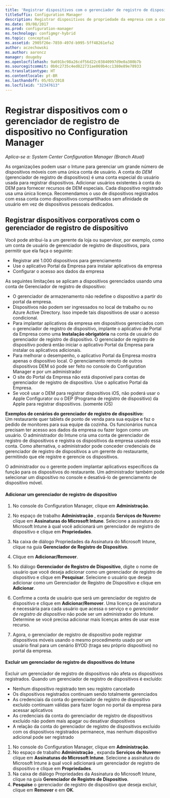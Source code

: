 ```yaml
---
title: 'Registrar dispositivos com o gerenciador de registro de dispositivo '
titleSuffix: Configuration Manager
description: Registrar dispositivos de propriedade da empresa com a conta de gerente de registro de dispositivo com o System Center Configuration Manager.
ms.date: 09/08/2017
ms.prod: configuration-manager
ms.technology: configmgr-hybrid
ms.topic: conceptual
ms.assetid: 2905f26e-7859-497d-b995-5ff48261efa2
author: aczechowski
ms.author: aaroncz
manager: dougeby
ms.openlocfilehash: 9a691bc98a26cdf56d22c03840997d9e0a380b7b
ms.sourcegitcommit: 0b0c2735c4ed822731ae069b4cc1380e89e78933
ms.translationtype: HT
ms.contentlocale: pt-BR
ms.lasthandoff: 05/03/2018
ms.locfileid: "32347613"
---
```

# <a name="enroll-devices-with-device-enrollment-manager-with-configuration-manager"></a>Registrar dispositivos com o gerenciador de registro de dispositivo no Configuration Manager

*Aplica-se a: System Center Configuration Manager (Branch Atual)*

As organizações podem usar o Intune para gerenciar um grande número de dispositivos móveis com uma única conta de usuário. A conta do *DEM* (gerenciador de registro de dispositivos) é uma conta especial do usuário usada para registrar dispositivos. Adicionar usuários existentes à conta do DEM para fornecer recursos de DEM especiais. Cada dispositivo registrado usa uma única licença. Recomendamos o uso de dispositivos registrados com essa conta como dispositivos compartilhados sem afinidade de usuário em vez de dispositivos pessoais dedicados.  

## <a name="enroll-corporate-owned-devices-with-the-device-enrollment-manager"></a>Registrar dispositivos corporativos com o gerenciador de registro de dispositivo  
 Você pode atribui-la a um gerente da loja ou supervisor, por exemplo, como um conta de usuário de gerenciador de registro de dispositivos, para permitir que ela faça o seguinte:  

-   Registrar até 1.000 dispositivos para gerenciamento  
-   Use o aplicativo Portal da Empresa para instalar aplicativos da empresa  
-   Configurar o acesso aos dados da empresa  

As seguintes limitações se aplicam a dispositivos gerenciados usando uma conta de Gerenciador de registro de dispositivo:

- O gerenciador de armazenamento não redefine o dispositivo a partir do portal da empresa.  
- Dispositivos não podem ser ingressados no local de trabalho ou no Azure Active Directory. Isso impede tais dispositivos de usar o acesso condicional.
-  Para implantar aplicativos da empresa em dispositivos gerenciados com o gerenciador de registro de dispositivo, implante o aplicativo de Portal da Empresa como uma **Instalação obrigatória** na conta de usuário do gerenciador de registro de dispositivo. O gerenciador de registro de dispositivo poderá então iniciar o aplicativo Portal da Empresa para instalar os aplicativos adicionais.
- Para melhorar o desempenho, o aplicativo Portal da Empresa mostra apenas o dispositivo local. O gerenciamento remoto de outros dispositivos DEM só pode ser feito no console do Configuration Manager e por um administrador
- O site do Portal da Empresa não está disponível para contas de gerenciador de registro de dispositivo. Use o aplicativo Portal da Empresa.
- Se você usar o DEM para registrar dispositivos iOS, não poderá usar o Apple Configurator ou o DEP (Programa de registro de dispositivo) da Apple para registrar dispositivos. (somente iOS) 

 **Exemplos de cenários do gerenciador de registro de dispositivo:**   
Um restaurante quer tablets de ponto de venda para sua equipe e faz o pedido de monitores para sua equipe da cozinha. Os funcionários nunca precisam ter acesso aos dados da empresa ou fazer logon como um usuário. O administrador do Intune cria uma conta de gerenciador de registro de dispositivos e registra os dispositivos da empresa usando essa conta. Como alternativa, o administrador pode conceder credenciais de gerenciador de registro de dispositivos a um gerente do restaurante, permitindo que ele registre e gerencie os dispositivos.  

 O administrador ou o gerente podem implantar aplicativos específicos da função para os dispositivos do restaurante. Um administrador também pode selecionar um dispositivo no console e desativá-lo de gerenciamento de dispositivo móvel.  

#### <a name="add-a-device-enrollment-manager"></a>Adicionar um gerenciador de registro de dispositivo  

1.  No console do Configuration Manager, clique em **Administração**.  

2.  No espaço de trabalho **Administração** , expanda **Serviços de Nuvem**e clique em **Assinaturas do Microsoft Intune**. Selecione a assinatura do Microsoft Intune à qual você adicionará um gerenciador de registro de dispositivo e clique em **Propriedades**.  

3.  Na caixa de diálogo Propriedades da Assinatura do Microsoft Intune, clique na guia **Gerenciador de Registro de Dispositivo**.  

4.  Clique em **Adicionar/Remover**.  

5.  No diálogo **Gerenciador de Registro de Dispositivo**, digite o nome de usuário que você deseja adicionar como um gerenciador de registro de dispositivo e clique em **Pesquisar**. Selecione o usuário que deseja adicionar como um Gerenciador de Registro de Dispositivo e clique em **Adicionar**.  

6.  Confirme a conta de usuário que será um gerenciador de registro de dispositivo e clique em **Adicionar/Remover**.  Uma licença de assinatura é necessária para cada usuário que acessa o serviço e o *gerenciador de registro de dispositivo* não pode ser um administrador do Intune. Determine se você precisa adicionar mais licenças antes de usar esse recurso.  

7.  Agora, o gerenciador de registro de dispositivo pode registrar dispositivos móveis usando o mesmo procedimento usado por um usuário final para um cenário BYOD (traga seu próprio dispositivo) no portal da empresa.  

#### <a name="delete-a-device-enrollment-manager-from-intune"></a>Excluir um gerenciador de registro de dispositivos do Intune  
Excluir um gerenciador de registro de dispositivos não afeta os dispositivos registrados. Quando um gerenciador de registro de dispositivos é excluído:  
- Nenhum dispositivo registrado tem seu registro cancelado  
- Os dispositivos registrados continuam sendo totalmente gerenciados  
- As credenciais da conta do gerenciador de registro de dispositivo excluído continuam válidas para fazer logon no portal da empresa para acessar aplicativos  
- As credenciais da conta do gerenciador de registro de dispositivos excluído não podem mais apagar ou desativar dispositivos  
- A relação da conta do gerenciador de registro de dispositivos excluído com os dispositivos registrados permanece, mas nenhum dispositivo adicional pode ser registrado

1.  No console do Configuration Manager, clique em **Administração**.  
2.  No espaço de trabalho **Administração** , expanda **Serviços de Nuvem**e clique em **Assinaturas do Microsoft Intune**. Selecione a assinatura do Microsoft Intune à qual você adicionará um gerenciador de registro de dispositivo e clique em **Propriedades**.  
3.  Na caixa de diálogo Propriedades da Assinatura do Microsoft Intune, clique na guia **Gerenciador de Registro de Dispositivo**.  
4.  **Pesquise** o gerenciador de registro de dispositivo que deseja excluir, clique em **Remover** e em **OK**.  
